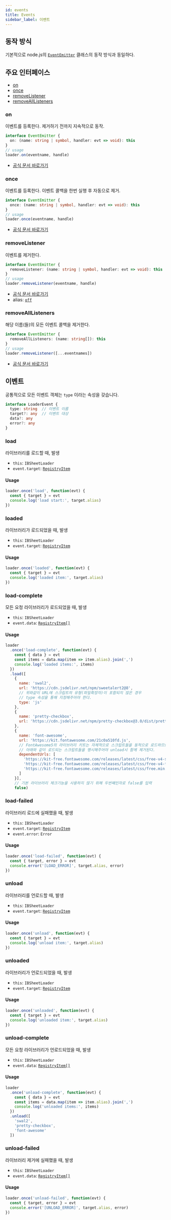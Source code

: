 ```yaml
---
id: events
title: Events
sidebar_label: 이벤트
---
```


## 동작 방식

기본적으로 node.js의 [`EventEmitter`](https://nodejs.org/api/events.html#events_class_eventemitter) 클래스의 동작 방식과 동일하다.

## 주요 인터페이스

* [on](#on)
* [once](#once)
* [removeListener](#removelistener)
* [removeAllListeners](#removealllisteners)

### on

이벤트를 등록한다. 제거하기 전까지 지속적으로 동작.

```ts
interface EventEmitter {
  on: (name: string | symbol, handler: evt => void): this
}
// usage
loader.on(eventname, handle)
```

* [공식 문서 바로가기](https://nodejs.org/api/events.html#events_emitter_on_eventname_listener)

### once

이벤트를 등록한다. 이벤트 콜백을 한번 실행 후 자동으로 제거.

```ts
interface EventEmitter {
  once: (name: string | symbol, handler: evt => void): this
}
// usage
loader.once(eventname, handle)
```

* [공식 문서 바로가기](https://nodejs.org/api/events.html#events_emitter_once_eventname_listener)

### removeListener

이벤트를 제거한다.

```ts
interface EventEmitter {
  removeListener: (name: string | symbol, handler: evt => void): this
}
// usage
loader.removeListener(eventname, handle)
```

* [공식 문서 바로가기](https://nodejs.org/api/events.html#events_emitter_removelistener_eventname_listener)
* alias: [`off`](https://nodejs.org/api/events.html#events_emitter_off_eventname_listener)

### removeAllListeners

해당 이름(들)의 모든 이벤트 콜백을 제거한다.

```ts
interface EventEmitter {
  removeAllListeners: (name: string[]): this
}
// usage
loader.removeListener([...eventnames])
```

* [공식 문서 바로가기](https://nodejs.org/api/events.html#events_emitter_removealllisteners_eventname)

## 이벤트

<!-- 이벤트 이름은 아래의 문서를 참고하세요. -->
<!-- * [`LoaderEventName`](https://ibsheet.github.io/loader/enums/loadereventname.html) - 로더 이벤트 이름 -->
<!-- * [`RegItemEventName`](https://ibsheet.github.io/loader/enums/regitemeventname.html) - 로더 레지스트리 아이템 이벤트 이름 -->

공통적으로 모든 이벤트 객체는 `type` 이라는 속성을 갖습니다.

```ts
interface LoaderEvent {
  type: string  // 이벤트 이름
  target?: any  // 이벤트 대상
  data?: any
  error?: any
}
```

### load

라이브러리를 로드할 때, 발생

* `this`: `IBSheetLoader`
* `event.target`: [`RegistryItem`](/loader-manual/docs/adv/registry#registryitem)

#### Usage

```js
loader.once('load', function(evt) {
  const { target } = evt
  console.log('load start:', target.alias)
})
```

### loaded

라이브러리가 로드되었을 때, 발생

* `this`: `IBSheetLoader`
* `event.target`: [`RegistryItem`](/loader-manual/docs/adv/registry#registryitem)

#### Usage

```js
loader.once('loaded', function(evt) {
  const { target } = evt
  console.log('loaded item:', target.alias)
})
```

### load-complete

모든 요청 라이브러리가 로드되었을 때, 발생

* `this`: `IBSheetLoader`
* `event.data`: [`RegistryItem[]`](/loader-manual/docs/adv/registry#registryitem)

#### Usage

```js
loader
  .once('load-complete', function(evt) {
    const { data } = evt
    const items = data.map(item => item.alias).join(',')
    console.log('loaded items:', items)
  })
  .load([
    {
      name: 'swal2',
      url: 'https://cdn.jsdelivr.net/npm/sweetalert2@8',
      // 위와같이 URL에 스크립트의 유형(파일확장자)이 포함되지 않은 경우
      // type 속성을 통해 지정해주어야 한다.
      type: 'js'
    },
    {
      name: 'pretty-checkbox',
      url: 'https://cdn.jsdelivr.net/npm/pretty-checkbox@3.0/dist/pretty-checkbox.min.css'
    },
    {
      name: 'font-awesome',
      url: 'https://kit.fontawesome.com/21c0a510fd.js',
      // FontAwesome5의 라이브러리 키트는 자체적으로 스크립트들을 동적으로 로드하므로
      // 아래와 같이 로드되는 스크립트들을 명시해주어야 unload시 함께 제거된다.
      dependentUrls: [
        'https://kit-free.fontawesome.com/releases/latest/css/free-v4-shims.min.css',
        'https://kit-free.fontawesome.com/releases/latest/css/free-v4-font-face.min.css',
        'https://kit-free.fontawesome.com/releases/latest/css/free.min.css'
      ]
    }],
    // 기본 라이브러리 체크기능을 사용하지 않기 위해 두번째인자로 false를 입력
    false)
```

### load-failed

라이브러리 로드에 실패했을 때, 발생

* `this`: `IBSheetLoader`
* `event.target`: [`RegistryItem`](/loader-manual/docs/adv/registry#registryitem)
* `event.error`: `Error`

#### Usage

```js
loader.once('load-failed', function(evt) {
  const { target, error } = evt
  console.error('[LOAD_ERROR]', target.alias, error)
})
```

### unload

라이브러리를 언로드할 때, 발생

* `this`: `IBSheetLoader`
* `event.target`: [`RegistryItem`](/loader-manual/docs/adv/registry#registryitem)

#### Usage

```js
loader.once('unload', function(evt) {
  const { target } = evt
  console.log('unload item:', target.alias)
})
```

### unloaded

라이브러리가 언로드되었을 때, 발생

* `this`: `IBSheetLoader`
* `event.target`: [`RegistryItem`](/loader-manual/docs/adv/registry#registryitem)

#### Usage

```js
loader.once('unloaded', function(evt) {
  const { target } = evt
  console.log('unloaded item:', target.alias)
})
```

### unload-complete

모든 요청 라이브러리가 언로드되었을 때, 발생

* `this`: `IBSheetLoader`
* `event.data`: [`RegistryItem[]`](/loader-manual/docs/adv/registry#registryitem)

#### Usage

```js
loader
  .once('unload-complete', function(evt) {
    const { data } = evt
    const items = data.map(item => item.alias).join(',')
    console.log('unloaded items:', items)
  })
  .unload([
    'swal2',
    'pretty-checkbox',
    'font-awesome'
  ])
```

### unload-failed

라이브러리 제거에 실패했을 때, 발생

* `this`: `IBSheetLoader`
* `event.data`: [`RegistryItem[]`](/loader-manual/docs/adv/registry#registryitem)

#### Usage

```js
loader.once('unload-failed', function(evt) {
  const { target, error } = evt
  console.error('[UNLOAD_ERROR]', target.alias, error)
})
```
